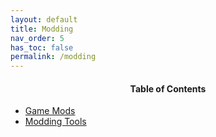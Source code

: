 ```yaml
---
layout: default
title: Modding
nav_order: 5
has_toc: false
permalink: /modding
---
```


<!-- 
{: .note }
> {: .opaque }
> 
>
> 
-->

<div class="w3-card">
<div class="w3-container">
<h4 style="text-align:center">Table of Contents</h4>
<ul>
<li><a class="text-delta" href="/modding/mods">Game Mods</a></li>
<li><a class="text-delta" href="/modding/tools">Modding Tools</a></li>
</ul>
</div>
</div>
